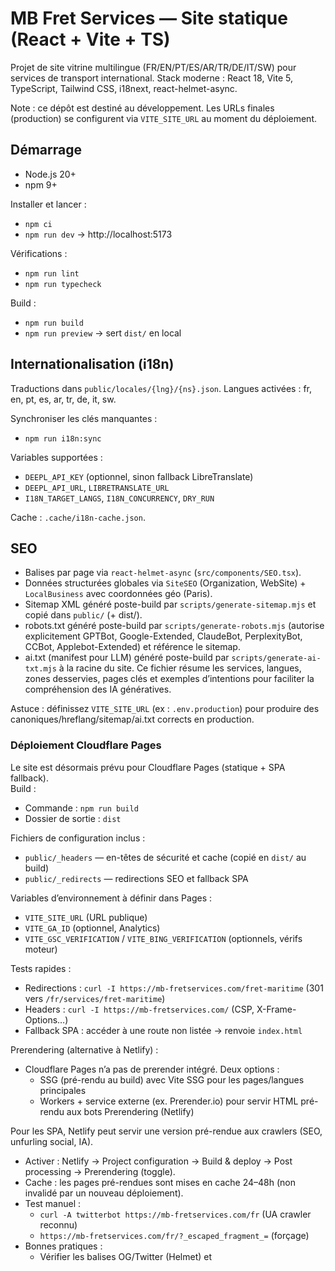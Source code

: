 # MB Fret Services — Site statique (React + Vite + TS)

Projet de site vitrine multilingue (FR/EN/PT/ES/AR/TR/DE/IT/SW) pour services de transport international. Stack moderne : React 18, Vite 5, TypeScript, Tailwind CSS, i18next, react-helmet-async.

Note : ce dépôt est destiné au développement. Les URLs finales (production) se configurent via `VITE_SITE_URL` au moment du déploiement.

## Démarrage

- Node.js 20+
- npm 9+

Installer et lancer :
- `npm ci`
- `npm run dev`  → http://localhost:5173

Vérifications :
- `npm run lint`
- `npm run typecheck`

Build :
- `npm run build`
- `npm run preview`  → sert `dist/` en local

## Internationalisation (i18n)

Traductions dans `public/locales/{lng}/{ns}.json`. Langues activées : fr, en, pt, es, ar, tr, de, it, sw.

Synchroniser les clés manquantes :
- `npm run i18n:sync`

Variables supportées :
- `DEEPL_API_KEY` (optionnel, sinon fallback LibreTranslate)
- `DEEPL_API_URL`, `LIBRETRANSLATE_URL`
- `I18N_TARGET_LANGS`, `I18N_CONCURRENCY`, `DRY_RUN`

Cache : `.cache/i18n-cache.json`.

## SEO

- Balises par page via `react-helmet-async` (`src/components/SEO.tsx`).
- Données structurées globales via `SiteSEO` (Organization, WebSite) + `LocalBusiness` avec coordonnées géo (Paris).
- Sitemap XML généré poste-build par `scripts/generate-sitemap.mjs` et copié dans `public/` (+ dist/).
- robots.txt généré poste-build par `scripts/generate-robots.mjs` (autorise explicitement GPTBot, Google-Extended, ClaudeBot, PerplexityBot, CCBot, Applebot-Extended) et référence le sitemap.
- ai.txt (manifest pour LLM) généré poste-build par `scripts/generate-ai-txt.mjs` à la racine du site. Ce fichier résume les services, langues, zones desservies, pages clés et exemples d’intentions pour faciliter la compréhension des IA génératives.

Astuce : définissez `VITE_SITE_URL` (ex : `.env.production`) pour produire des canoniques/hreflang/sitemap/ai.txt corrects en production.

### Déploiement Cloudflare Pages

Le site est désormais prévu pour Cloudflare Pages (statique + SPA fallback).  
Build :
- Commande : `npm run build`
- Dossier de sortie : `dist`

Fichiers de configuration inclus :
- `public/_headers` — en-têtes de sécurité et cache (copié en `dist/` au build)
- `public/_redirects` — redirections SEO et fallback SPA

Variables d’environnement à définir dans Pages :
- `VITE_SITE_URL` (URL publique)
- `VITE_GA_ID` (optionnel, Analytics)
- `VITE_GSC_VERIFICATION` / `VITE_BING_VERIFICATION` (optionnels, vérifs moteur)

Tests rapides :
- Redirections : `curl -I https://mb-fretservices.com/fret-maritime` (301 vers `/fr/services/fret-maritime`)
- Headers : `curl -I https://mb-fretservices.com/` (CSP, X-Frame-Options…)
- Fallback SPA : accéder à une route non listée → renvoie `index.html`

Prerendering (alternative à Netlify) :
- Cloudflare Pages n’a pas de prerender intégré. Deux options :
  - SSG (pré-rendu au build) avec Vite SSG pour les pages/langues principales
  - Workers + service externe (ex. Prerender.io) pour servir HTML pré-rendu aux bots Prerendering (Netlify)

Pour les SPA, Netlify peut servir une version pré-rendue aux crawlers (SEO, unfurling social, IA).

- Activer : Netlify → Project configuration → Build & deploy → Post processing → Prerendering (toggle).
- Cache : les pages pré-rendues sont mises en cache 24–48h (non invalidé par un nouveau déploiement).
- Test manuel :
  - `curl -A twitterbot https://mb-fretservices.com/fr` (UA crawler reconnu)
  - `https://mb-fretservices.com/fr/?_escaped_fragment_=` (forçage)
- Bonnes pratiques :
  - Vérifier les balises OG/Twitter (Helmet) et <title>/<meta>.
  - Éviter d’ajouter des `<script>` critiques en tête qui pourraient perturber l’extraction des meta par certains crawlers.
- Alternative : Netlify Prerender Extension (UI) si vous souhaitez plus de visibilité/logs.

## Analytics

- Google Analytics 4 (GTAG) léger, respectant Do Not Track et anonymisation IP.
- Variables :
  - `VITE_GA_ID=G-XXXXXXXXXX` (laisser vide pour désactiver)
- Intégration : initialisation dans `src/main.tsx`, page_view sur chaque navigation dans `LangLayout`.

## Accessibilité

- Lien d’évitement « Passer au contenu principal ».
- Focus automatique sur `<main id="main">` après navigation.
- Icônes décoratives marquées `aria-hidden="true"`.

## Sécurité (front)

CSP dans `index.html` :
- script-src `self` + GTM
- connect-src pour GA
- style-src `self` + Google Fonts (avec `'unsafe-inline'`)
- font-src Google Fonts
- img-src `self` + images.pexels.com + GA + `data:`
- frame-ancestors 'none', upgrade-insecure-requests

Adapter si vous ajoutez d’autres domaines (CDN/analytics).

## Performance

- Preload de l’image « hero ».
- Preconnect vers images.pexels.com, Google Fonts, GTM/GA.
- Dimensions d’images explicites (réduction du CLS).

## Routage et langues

- SPA via React Router, préfixe `/:lng/...`.
- `LocalizedLink` pour la construction des URLs localisées.
- `LangLayout` positionne `lang`/`dir` sur `<html>`.

## Variables d’environnement

Exemple (`.env.example`) :
- `VITE_SITE_URL=https://example.com`
- `VITE_GA_ID=G-XXXXXXXXXX`
- `VITE_GSC_VERIFICATION=...` (optionnel, Google Search Console)
- `VITE_BING_VERIFICATION=...` (optionnel)

## Scripts

- `dev` — serveur Vite
- `build` — build de prod
- `preview` — prévisualisation du build
- `lint` — ESLint
- `typecheck` — TypeScript
- `prebuild` — i18n sync (best-effort)
- `postbuild` — sitemap + robots + ai.txt

## Déploiement

- Définir `VITE_SITE_URL` (URL publique finale).
- `npm run build` (sitemap/robots/ai.txt générés).
- Servir `dist/` avec fallback SPA (/* → /index.html) si nécessaire.

En-têtes de sécurité côté plateforme recommandés (HSTS, Permissions-Policy…).

## Licence

Ce dépôt inclut un fichier `LICENSE` (MIT). Adapter si nécessaire.
